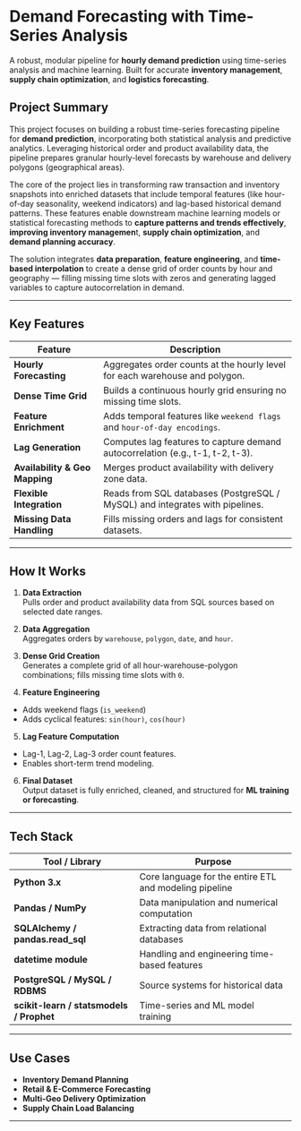# Demand Forecasting with Time-Series Analysis

A robust, modular pipeline for **hourly demand prediction** using time-series analysis and machine learning. Built for accurate **inventory management**, **supply chain optimization**, and **logistics forecasting**.

## Project Summary

This project focuses on building a robust time-series forecasting pipeline for **demand prediction**, incorporating both statistical analysis and predictive analytics. Leveraging historical order and product availability data, the pipeline prepares granular hourly-level forecasts by warehouse and delivery polygons (geographical areas).

The core of the project lies in transforming raw transaction and inventory snapshots into enriched datasets that include temporal features (like hour-of-day seasonality, weekend indicators) and lag-based historical demand patterns. These features enable downstream machine learning models or statistical forecasting methods to **capture patterns and trends effectively**, **improving inventory managemen**t, **supply chain optimization**, and **demand planning accuracy**.

The solution integrates **data preparation**, **feature engineering**, and **time-based interpolation** to create a dense grid of order counts by hour and geography — filling missing time slots with zeros and generating lagged variables to capture autocorrelation in demand.

---

## Key Features

| Feature   | Description |
|-----------|-------------|
| **Hourly Forecasting** | Aggregates order counts at the hourly level for each warehouse and polygon. |
| **Dense Time Grid** | Builds a continuous hourly grid ensuring no missing time slots. |
| **Feature Enrichment** | Adds temporal features like `weekend flags` and `hour-of-day encodings`. |
| **Lag Generation** | Computes lag features to capture demand autocorrelation (e.g., t-1, t-2, t-3). |
| **Availability & Geo Mapping** | Merges product availability with delivery zone data. |
| **Flexible Integration** | Reads from SQL databases (PostgreSQL / MySQL) and integrates with pipelines. |
| **Missing Data Handling** | Fills missing orders and lags for consistent datasets. |

---

## How It Works

1.  **Data Extraction**  
   Pulls order and product availability data from SQL sources based on selected date ranges.

2.  **Data Aggregation**  
   Aggregates orders by `warehouse`, `polygon`, `date`, and `hour`.

3.  **Dense Grid Creation**  
   Generates a complete grid of all hour-warehouse-polygon combinations; fills missing time slots with `0`.

4.  **Feature Engineering**  
   - Adds weekend flags (`is_weekend`)  
   - Adds cyclical features: `sin(hour)`, `cos(hour)`

5.  **Lag Feature Computation**  
   - Lag-1, Lag-2, Lag-3 order count features.
   - Enables short-term trend modeling.

6.  **Final Dataset**  
   Output dataset is fully enriched, cleaned, and structured for **ML training or forecasting**.

---

## Tech Stack

| Tool / Library | Purpose |
|----------------|---------|
| **Python 3.x** | Core language for the entire ETL and modeling pipeline |
| **Pandas / NumPy** | Data manipulation and numerical computation |
| **SQLAlchemy / pandas.read_sql** | Extracting data from relational databases |
| **datetime module** | Handling and engineering time-based features |
| **PostgreSQL / MySQL / RDBMS** | Source systems for historical data |
| **scikit-learn / statsmodels / Prophet** | Time-series and ML model training |

---

## Use Cases

- **Inventory Demand Planning**
- **Retail & E-Commerce Forecasting**
- **Multi-Geo Delivery Optimization**
- **Supply Chain Load Balancing**

---
